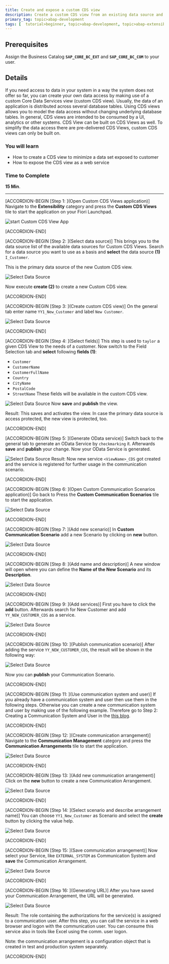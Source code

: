 ```yaml
---
title: Create and expose a custom CDS view  
description: Create a custom CDS view from an existing data source and expose it as a Web Service.
primary_tag: topic>abap-development
tags: [  tutorial>beginner, topic>abap-development, topic>abap-extensibility ]
---
```


## Prerequisites  
Assign the Business Catalog **`SAP_CORE_BC_EXT`** and **`SAP_CORE_BC_COM`** to your user.


## Details
If you need access to data in your system in a way the system does not offer so far, you can create your own data access by making use of a custom Core Data Services view (custom CDS view). Usually, the data of an application is distributed across several database tables. Using CDS views allows you to model the data access without changing underlying database tables. In general, CDS views are intended to be consumed by a UI, analytics or other systems. CDS View can be built on CDS Views as well. To simplify the data access there are pre-delivered CDS Views, custom CDS views can only be built on.

### You will learn  
- How to create a CDS view to minimize a data set exposed to customer
- How to expose the CDS view as a web service

### Time to Complete
**15 Min**.

---

[ACCORDION-BEGIN [Step 1: ](Open Custom CDS Views application)]
Navigate to the **Extensibility** category and press the **Custom CDS Views** tile to start the application on your Fiori Launchpad.

![start Custom CDS View App](ExtensibilityFLP1-1.png)


[ACCORDION-END]

[ACCORDION-BEGIN [Step 2: ](Select data source)]
This brings you to the data source list of the available data sources for Custom CDS Views.
Search for a data source you want to use as a basis and **select** the data source **(1)** `I_Customer`.

This is the primary data source of the new Custom CDS view.

![Select Data Source](dataSourceList2-0.png)

Now execute **create (2)** to create a new Custom CDS view.


[ACCORDION-END]

[ACCORDION-BEGIN [Step 3: ](Create custom CDS view)]
On the general tab enter name `YY1_New_Customer` and label `New Customer`.

![Select Data Source](createCustomCDSView1-0.png)


[ACCORDION-END]

[ACCORDION-BEGIN [Step 4: ](Select fields)]
This step is used to `taylor` a given CDS View to the needs of a customer.
Now switch to the Field Selection tab and **select** following **fields (1)**:
- `Customer`
- `CustomerName`
- `CustomerFullName`
- `Country`
- `CityName`
- `PostalCode`
- `StreetName`
These fields will be available in the custom CDS view.

![Select Data Source](publish2.png)
Now **save** and **publish** the view.

Result:
This saves and activates the view.
In case the primary data source is access protected, the new view is protected, too.


[ACCORDION-END]

[ACCORDION-BEGIN [Step 5: ](Generate OData service)]
Switch back to the general tab to generate an OData Service by `checkmarking` it.
Afterwards **save** and **publish** your change. Now your OData Service is generated.

![Select Data Source](odataservice.png)
Result:
Now new service `<ViewName>_CDS` got created and the service is registered for further usage in the communication scenario.


[ACCORDION-END]

[ACCORDION-BEGIN [Step 6: ](Open Custom Communication Scenarios application)]
Go back to Press the **Custom Communication Scenarios** tile to start the application.

![Select Data Source](ExtensibilityFLP2-1.png)

[ACCORDION-END]

[ACCORDION-BEGIN [Step 7: ](Add new scenario)]
In **Custom Communication Scenario** add a new Scenario by clicking on **new** button.

![Select Data Source](new.png)


[ACCORDION-END]

[ACCORDION-BEGIN [Step 8: ](Add name and description)]
A new window will open where you can define the **Name of the New Scenario** and its **Description**.

![Select Data Source](newname.png)


[ACCORDION-END]

[ACCORDION-BEGIN [Step 9: ](Add services)]
First you have to click the **add** button. Afterwards search for New Customer and add `YY_NEW_CUSTOMER_CDS` as a service.

![Select Data Source](service.png)


[ACCORDION-END]

[ACCORDION-BEGIN [Step 10: ](Publish communication scenario)]
After adding the service `YY_NEW_CUSTOMER_CDS`, the result will be shown in the following way:

![Select Data Source](service2.png)

Now you can **publish** your Communication Scenario.


[ACCORDION-END]

[ACCORDION-BEGIN [Step 11: ](Use communication system and user)]
If you already have a communication system and user then use them in the following steps.
Otherwise you can create a new communication system and user by making use of the following example.
Therefore go to Step 2: Creating a Communication System and User in the [this blog](https://blogs.sap.com/2017/05/17/part-viii-custom-business-object-exposure-as-external-web-service-bonus-plan/).


[ACCORDION-END]

[ACCORDION-BEGIN [Step 12: ](Create communication arrangement)]
Navigate to the **Communication Management** category and press the **Communication Arrangements** tile to start the application.

![Select Data Source](arrangement.png)

[ACCORDION-END]

[ACCORDION-BEGIN [Step 13: ](Add new communication arrangement)]
Click on the **new** button to create a new Communication Arrangement.

![Select Data Source](maintain.png)

[ACCORDION-END]

[ACCORDION-BEGIN [Step 14: ](Select scenario and describe arrangement name)]
You can choose `YY1_New_Customer` as Scenario and select the **create** button by clicking the value help.

![Select Data Source](arrangementnewcustomer.png)

[ACCORDION-END]


[ACCORDION-BEGIN [Step 15: ](Save communication arrangement)]
Now select your Service, like `EXTERNAL_SYSTEM` as Communication System and **save** the Communication Arrangement.

![Select Data Source](save.png)

[ACCORDION-END]

[ACCORDION-BEGIN [Step 16: ](Generating URL)]
After you have saved your Communication Arrangement, the URL will be generated.

![Select Data Source](odata.png)

Result:
The role containing the authorizations for the service(s) is assigned to a communication user. After this step, you can call the service in a web browser and logon with the communication user. You can consume this service also in tools like Excel using the comm. user logon.

Note: the communication arrangement is a configuration object that is created in test and production system separately.


[ACCORDION-END]
